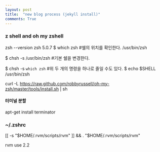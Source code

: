```yaml
---
layout: post
title:  "new blog process (jekyll install)"
comments: True
---
```


### z shell and oh my zshell
        
zsh --version
zsh 5.0.7
$ which zsh               #쉘의 위치를 확인한다.
/usr/bin/zsh

$ chsh -s /usr/bin/zsh    #기본 쉘을 변경한다.

$ chsh -s `which zsh`     #위 두 개의 명령을 하나로 줄일 수도 있다.
$ echo $SHELL
/usr/bin/zsh

curl -L https://raw.github.com/robbyrussell/oh-my-zsh/master/tools/install.sh | sh
   
   
#### 터미널 분할  
apt-get install terminator


### ~/.zshrc
[[ -s "$HOME/.rvm/scripts/rvm" ]] && . "$HOME/.rvm/scripts/rvm"


rvm use 2.2

